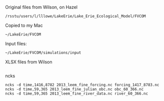 Original files from Wilson, on Hazel
```
/rsstu/users/l/lllowe/LakeErie/Lake_Erie_Ecological_Model/FVCOM
```
Copied to my Mac
```
~/LakeErie/FVCOM
```

Input files:
```
~/LakeErie/FVCOM/simulations/input
```

XLSX files from Wilson
```

```



ncks
```
ncks -d time,1416,8782 2013_leem_fine_forcing.nc forcing_1417_8783.nc
ncks -d time,59,365 2013_leem_fine_julian_obc.nc obc_60_366.nc
ncks -d time,59,365 2013_leem_fine_river_data.nc river_60_366.nc
```
